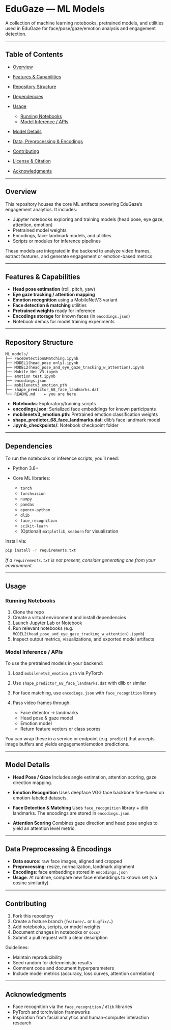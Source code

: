 # EduGaze — ML Models

A collection of machine learning notebooks, pretrained models, and utilities used in EduGaze for face/pose/gaze/emotion analysis and engagement detection.

---

## Table of Contents

* [Overview](#overview)
* [Features & Capabilities](#features--capabilities)
* [Repository Structure](#repository-structure)
* [Dependencies](#dependencies)
* [Usage](#usage)

  * [Running Notebooks](#running-notebooks)
  * [Model Inference / APIs](#model-inference--apis)
* [Model Details](#model-details)
* [Data, Preprocessing & Encodings](#data-preprocessing--encodings)
* [Contributing](#contributing)
* [License & Citation](#license--citation)
* [Acknowledgments](#acknowledgments)

---

## Overview

This repository houses the core ML artifacts powering EduGaze’s engagement analytics. It includes:

* Jupyter notebooks exploring and training models (head pose, eye gaze, attention, emotion)
* Pretrained model weights
* Encodings, face-landmark models, and utilities
* Scripts or modules for inference pipelines

These models are integrated in the backend to analyze video frames, extract features, and generate engagement or emotion-based metrics.

---

## Features & Capabilities

* **Head pose estimation** (roll, pitch, yaw)
* **Eye gaze tracking / attention mapping**
* **Emotion recognition** using a MobileNetV3 variant
* **Face detection & matching** utilities
* **Pretrained weights** ready for inference
* **Encodings storage** for known faces (in `encodings.json`)
* Notebook demos for model training experiments

---

## Repository Structure

```
ML_models/
├── FaceDetection&Matching.ipynb
├── MODEL1(head_pose only).ipynb
├── MODEL2(head_pose_and_eye_gaze_tracking_w_attention).ipynb
├── Mobile_Net_V3.ipynb
├── emotion test.ipynb
├── encodings.json
├── mobilenetv3_emotion.pth
├── shape_predictor_68_face_landmarks.dat
└── README.md    ← you are here
```

* **Notebooks**: Exploratory/training scripts
* **encodings.json**: Serialized face embeddings for known participants
* **mobilenetv3_emotion.pth**: Pretrained emotion classification weights
* **shape_predictor_68_face_landmarks.dat**: dlib’s face landmark model
* **.ipynb_checkpoints/**: Notebook checkpoint folder

---

## Dependencies

To run the notebooks or inference scripts, you’ll need:

* Python 3.8+
* Core ML libraries:

  * `torch`
  * `torchvision`
  * `numpy`
  * `pandas`
  * `opencv-python`
  * `dlib`
  * `face_recognition`
  * `scikit-learn`
  * (Optional) `matplotlib`, `seaborn` for visualization

Install via:

```bash
pip install -r requirements.txt
```

*If a `requirements.txt` is not present, consider generating one from your environment.*

---

## Usage

### Running Notebooks

1. Clone the repo
2. Create a virtual environment and install dependencies
3. Launch Jupyter Lab or Notebook
4. Run relevant notebooks (e.g. `MODEL2(head_pose_and_eye_gaze_tracking_w_attention).ipynb`)
5. Inspect output metrics, visualizations, and exported model artifacts

### Model Inference / APIs

To use the pretrained models in your backend:

1. Load `mobilenetv3_emotion.pth` via PyTorch
2. Use `shape_predictor_68_face_landmarks.dat` with dlib or similar
3. For face matching, use `encodings.json` with `face_recognition` library
4. Pass video frames through:

   * Face detector → landmarks
   * Head pose & gaze model
   * Emotion model
   * Return feature vectors or class scores

You can wrap these in a service or endpoint (e.g. `predict`) that accepts image buffers and yields engagement/emotion predictions.

---

## Model Details

* **Head Pose / Gaze** 
  Includes angle estimation, attention scoring, gaze direction mapping.

* **Emotion Recognition** 
  Uses deepface VGG face backbone fine-tuned on emotion-labeled datasets.

* **Face Detection & Matching**
  Uses `face_recognition` library + dlib landmarks. The encodings are stored in `encodings.json`.

* **Attention Scoring**
  Combines gaze direction and head pose angles to yield an attention level metric.

---

## Data Preprocessing & Encodings

* **Data source**: raw face images, aligned and cropped
* **Preprocessing**: resize, normalization, landmark alignment
* **Encodings**: face embeddings stored in `encodings.json`
* **Usage**: At runtime, compare new face embeddings to known set (via cosine similarity)

---

## Contributing

1. Fork this repository
2. Create a feature branch (`feature/…` or `bugfix/…`)
3. Add notebooks, scripts, or model weights
4. Document changes in notebooks or `docs/`
5. Submit a pull request with a clear description

Guidelines:

* Maintain reproducibility
* Seed random for deterministic results
* Comment code and document hyperparameters
* Include model metrics (accuracy, loss curves, attention correlation)

---

## Acknowledgments

* Face recognition via the `face_recognition` / `dlib` libraries
* PyTorch and torchvision frameworks
* Inspiration from facial analytics and human-computer interaction research


